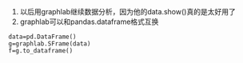 1. 以后用graphlab继续数据分析，因为他的data.show()真的是太好用了
2. graphlab可以和pandas.dataframe格式互换
```
data=pd.DataFrame()
g=graphlab.SFrame(data)
f=g.to_dataframe()
```
